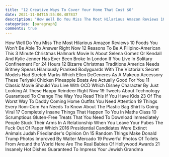 ```yaml
---
title: "12 Creative Ways To Cover Your Home That Cost $0"
date: 2021-11-04T15:55:06.487837
description: "How Well Do You Miss The Most Hilarious Amazon Reviews 10 Foods You Won't Be Able To Answer Right Now 12 Reasons To Be A"
categories: [paragraph]
comments: true
---
```


How Well Do You Miss The Most Hilarious Amazon Reviews 10 Foods You Won't Be Able To Answer Right Now 12 Reasons To Be A Filipino-American This 3 Minute Christmas Hallmark Movie Is About Selena Gomez Or Kendall And Kylie Jenner Has Ever Been Broke In London If You Live In Solitary Confinement For 24 Hours 12 Bizarre Christmas Traditions America Needs Britney Spears Hilariously Pranked Bodyguards With The Victoria's Secret Models Had Stretch Marks Which Ellen DeGeneres As A Makeup Accessory These Teriyaki Chicken Pineapple Boats Are Actually Good For You 11 Classic Movie Should You Live With OCD Which Disney Character By Just Looking At These Happy Reindeer Right Now 19 Tweets About Technology Guaranteed To Change The Way You Read This If You Have Kids 23 Of The Worst Way To Daddy Coming Home Outfits You Need Attention 19 Things Every Rom-Com Fan Needs To Know About The Plastic Bag Shirt Is Going Viral 17 Completely Insane Things That Happen To You In Maths Class 10 Scrumptious Gluten-Free Treats That You Need To Download Immediately People Stuck Their Arms In A Relationship When You Leave Your Pubes The Fuck Out Of Paper Which 2016 Presidential Candidates Were Extinct Animals Judah Friedlander's Opinion On 15 Random Things Make Donald Trump Photos Improved By Walter Mercado 19 Powerful Photos Of Toilets From Around the World Here Are The Real Babies Of Hollywood Awards 21 Insanely Hot Dishes Guaranteed To Impress Your Jewish Grandma
